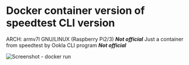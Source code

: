 # Docker container version of speedtest CLI version 
ARCH: armv7l GNU/LINUX (Raspberry Pi2/3)
***Not official*** Just a container from speedtest by Ookla CLI program ***Not official***

![Screenshot - docker run](https://i.imgur.com/l5q6hSu.png)
